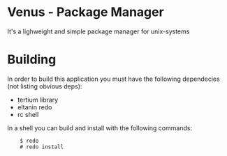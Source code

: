# Venus - Package Manager

It's a lighweight and simple package manager for unix-systems

# Building

In order to build this application you must have the following dependecies (not listing obvious deps):
* tertium library
* eltanin redo
* rc shell

In a shell you can build and install with the following commands:
```
	$ redo
	# redo install
```
